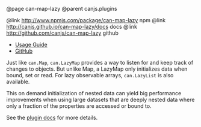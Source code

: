 @page can-map-lazy
@parent canjs.plugins

@link http://www.npmjs.com/package/can-map-lazy npm
@link http://canjs.github.io/can-map-lazy/docs docs
@link http://github.com/canjs/can-map-lazy github

- [Usage Guide](http://canjs.github.io/can-map-lazy/docs/can.LazyMap.html)
- [GitHub](ttp://github.com/canjs/can-map-lazy)

Just like `can.Map`, `can.LazyMap` provides a way to listen for and keep track of changes to objects. But unlike Map, a LazyMap only initializes data when bound, set or read. For lazy observable arrays, `can.LazyList` is also available.

This on demand initialization of nested data can yield big performance improvements when using large datasets that are deeply nested data where only a fraction of the properties are accessed or bound to.

See the [plugin docs](http://canjs.github.io/can-map-lazy/docs/can.LazyMap.html) for more details.